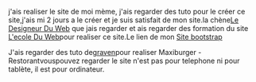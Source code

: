 j'ais realiser le site de moi mème, j'ais regarder des tuto pour le créer ce site,j'ais mi 2 jours a le créer et je suis satisfait de mon site.la chène<a href="https://www.youtube.com/channel/UCMFbNXUkjSUJ6WC20tGTzJg">Le Designeur Du Web</a> que jais regarder et ais regarder des formation du site <a href="https://www.ecole-du-web.net/">L'ecole Du Web</a>pour realiser ce site.Le lien de mon <a href="https://hackzak.github.io/projet-boostrap/">Site bootstrap</a>

J'ais regarder des tuto de<a href="https://www.youtube.com/channel/UCIHVyohXw6j2T-83-uLngEg">graven</a>pour realiser Maxiburger - Restorantvouspouvez regarder le site n'est pas pour telephone ni pour tablète, il est pour ordinateur. 